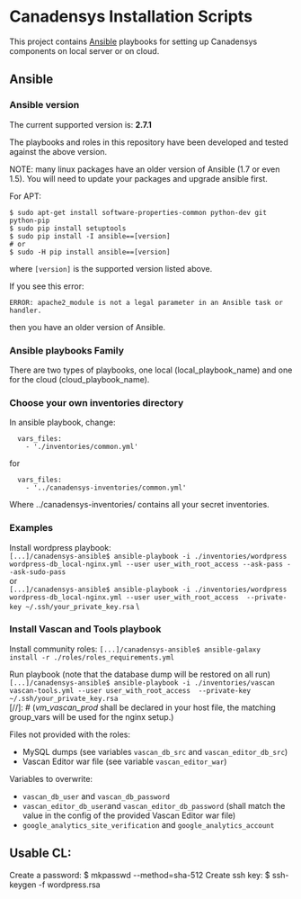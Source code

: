 # Canadensys Installation Scripts
This project contains [Ansible](http://www.ansible.com/) playbooks for setting up Canadensys components on local server or on cloud.

## Ansible

### Ansible version

The current supported version is: **2.7.1**

The playbooks and roles in this repository have been developed and tested against the above version.

NOTE: many linux packages have an older version of Ansible (1.7 or even 1.5). You will need to update your packages and upgrade ansible first.

For APT:

```
$ sudo apt-get install software-properties-common python-dev git python-pip
$ sudo pip install setuptools
$ sudo pip install -I ansible==[version]
# or 
$ sudo -H pip install ansible==[version]
```

where ```[version]``` is the supported version listed above.

If you see this error:
```
ERROR: apache2_module is not a legal parameter in an Ansible task or handler.
```
then you have an older version of Ansible.

### Ansible playbooks Family

There are two types of playbooks, one local (local_playbook_name) and one for the cloud (cloud_playbook_name).

### Choose your own inventories directory
In ansible playbook, change:

```
  vars_files:
    - './inventories/common.yml'
```
for
```
  vars_files:
    - '../canadensys-inventories/common.yml'
```
Where ../canadensys-inventories/ contains all your secret inventories.

### Examples

Install wordpress playbook: \
`[...]/canadensys-ansible$ ansible-playbook -i ./inventories/wordpress wordpress-db_local-nginx.yml --user user_with_root_access --ask-pass --ask-sudo-pass` \
or \
`[...]/canadensys-ansible$ ansible-playbook -i ./inventories/wordpress wordpress-db_local-nginx.yml --user user_with_root_access  --private-key ~/.ssh/your_private_key.rsa` \

### Install Vascan and Tools playbook
Install community roles:
`[...]/canadensys-ansible$ ansible-galaxy install -r ./roles/roles_requirements.yml`

Run playbook (note that the database dump will be restored on all run) \
`[...]/canadensys-ansible$ ansible-playbook -i ./inventories/vascan vascan-tools.yml --user user_with_root_access  --private-key ~/.ssh/your_private_key.rsa` \
[//]: # (*vm_vascan_prod* shall be declared in your host file, the matching group_vars will be used for the nginx setup.)

Files not provided with the roles:
 - MySQL dumps (see variables `vascan_db_src`  and `vascan_editor_db_src`) 
 - Vascan Editor war file (see variable `vascan_editor_war`)

 Variables to overwrite:
 - `vascan_db_user` and `vascan_db_password`
 - `vascan_editor_db_user`and `vascan_editor_db_password` (shall match the value in the config of the provided Vascan Editor war file)
 - `google_analytics_site_verification` and `google_analytics_account`

## Usable CL:
Create a password:
$ mkpasswd --method=sha-512
Create ssh key:
$ ssh-keygen -f wordpress.rsa
